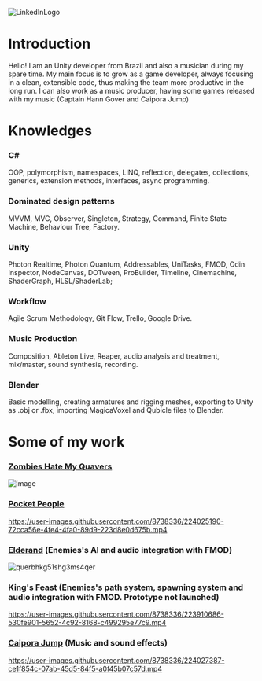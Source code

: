![LinkedInLogo](https://user-images.githubusercontent.com/8738336/223234498-be99679a-c37c-4135-98eb-6f625f908478.png)

# Introduction

Hello! I am an Unity developer from Brazil and also a musician during my spare time. My main focus is to grow as a game developer, always focusing in a clean, extensible code, thus making the team more productive in the long run. I can also work as a music producer, having some games released with my music (Captain Hann Gover and Caipora Jump)

# Knowledges

### C#
OOP, polymorphism, namespaces, LINQ, reflection, delegates, collections, generics, extension methods, interfaces, async programming.

### Dominated design patterns
MVVM, MVC, Observer, Singleton, Strategy, Command, Finite State Machine, Behaviour Tree, Factory.

### Unity
Photon Realtime, Photon Quantum, Addressables, UniTasks, FMOD, Odin Inspector, NodeCanvas, DOTween, ProBuilder, Timeline, Cinemachine, ShaderGraph, HLSL/ShaderLab;

### Workflow
Agile Scrum Methodology, Git Flow, Trello, Google Drive.

### Music Production
Composition, Ableton Live, Reaper, audio analysis and treatment, mix/master, sound synthesis, recording.

### Blender
Basic modelling, creating armatures and rigging meshes, exporting to Unity as .obj or .fbx, importing MagicaVoxel and Qubicle files to Blender.

# Some of my work

### [Zombies Hate My Quavers](https://www.youtube.com/watch?v=Xh6d1ZF-6LA)
![image](https://github.com/gsalmao/gsalmao/assets/8738336/d727fa23-077c-4e56-8c7a-4ce1398fc2b1)


### [Pocket People](https://github.com/gsalmao/PocketPeople)

https://user-images.githubusercontent.com/8738336/224025190-72cca56e-4fe4-4fa0-89d9-223d8e0d675b.mp4


### [Elderand](https://store.steampowered.com/app/1413660/Elderand/) (Enemies's AI and audio integration with FMOD)

![querbhkg51shg3ms4qer](https://user-images.githubusercontent.com/8738336/224028795-9d245b15-7068-4c5f-8f3d-245af2b33c45.jpg)


### King's Feast (Enemies's path system, spawning system and audio integration with FMOD. Prototype not launched)

https://user-images.githubusercontent.com/8738336/223910686-530fe901-5652-4c92-8168-c499295e77c9.mp4


### [Caipora Jump](https://ivo-the-hedgehog.itch.io/caipora-jump) (Music and sound effects)

https://user-images.githubusercontent.com/8738336/224027387-ce1f854c-07ab-45d5-84f5-a0f45b07c57d.mp4
